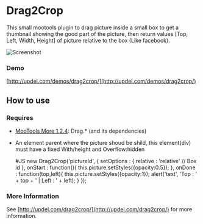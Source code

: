 Drag2Crop
===========

This small mootools plugin to drag picture inside a small box to get a thumbnail showing the good part of the picture, then return values [Top, Left, Width, Height] of picture relative to the box (Like facebook).

![Screenshot](http://updel.com/demos/drag2crop/screen.png)

### Demo

[http://updel.com/demos/drag2crop/](http://updel.com/demos/drag2crop/)

How to use
----------

### Requires

* [MooTools More 1.2.4](http://mootools.net/more): Drag.* (and its dependencies)

- An element parent where the picture shoud be shild, this element(div) must have a fixed With/height and Overflow:hidden

	#JS
		new Drag2Crop('pictureId', {
			setOptions	:    {
				relative 	: 	'relative' // Box id
			},
			onStart		:    function(){
				this.picture.setStyles({opacity:0.5});
			},
			onDone      :    function(top,left){
				this.picture.setStyles({opacity:1});
				alert('text', 'Top : ' + top + ' | Left : ' + left);
			}
		});
	
### More Information

See [http://updel.com/drag2crop/](http://updel.com/drag2crop/) for more information.
	